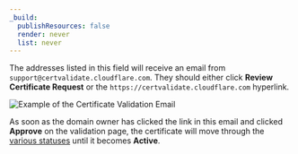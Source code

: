 ```yaml
---
_build:
  publishResources: false
  render: never
  list: never
---
```


The addresses listed in this field will receive an email from `support@certvalidate.cloudflare.com`. They should either click **Review Certificate Request** or the `https://certvalidate.cloudflare.com` hyperlink.

![Example of the Certificate Validation Email](/ssl/static/certvalidate-email.png)

As soon as the domain owner has clicked the link in this email and clicked **Approve** on the validation page, the certificate will move through the [various statuses](/ssl/reference/certificate-statuses/) until it becomes **Active**.
